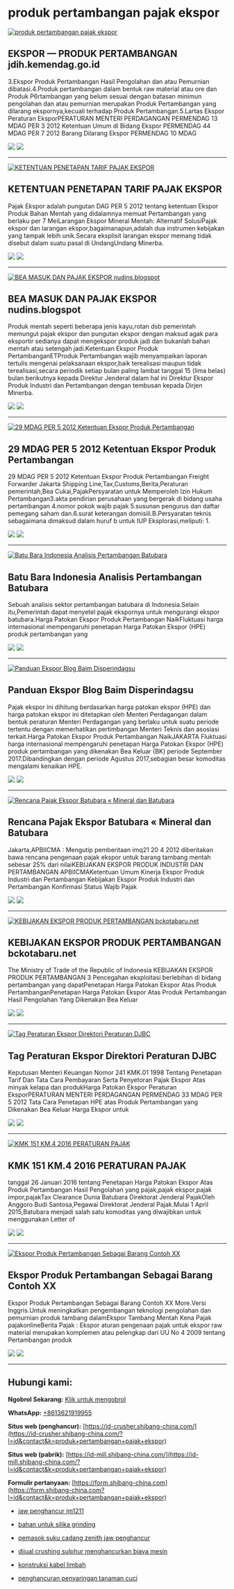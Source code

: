 # produk pertambangan pajak ekspor

<a href="https://swt.shibang-china.com/?l=id&img&k=produk+pertambangan+pajak+ekspor" target="_blank">![produk pertambangan pajak ekspor](http://static.shibang-china.com/all-800x300/883.jpg)</a>

## EKSPOR — PRODUK PERTAMBANGAN jdih.kemendag.go.id
3.Ekspor Produk Pertambangan Hasil Pengolahan dan atau Pemurnian dibatasi.4.Produk pertambangan dalam bentuk raw material atau ore dan Produk P6rtambangan yang belum sesuai dengan batasan minimun pengolahan dan atau pemurnian merupakan Produk Pertambangan yang dilarang ekspornya,kecuali terhadap Produk Pertambangan.5.Lartas Ekspor Peraturan EksporPERATURAN MENTERI PERDAGANGAN PERMENDAG 13 MDAG PER 3 2012 Ketentuan Umum di Bidang Ekspor PERMENDAG 44 MDAG PER 7 2012 Barang Dilarang Ekspor PERMENDAG 10 MDAG


<a href="https://whatsapp.shibangsoft.com/WhatsApp.php" target="_blank" title="WhatsApp">![](http://static.shibang-china.com/icon/whatsapp.png)</a> <a href="https://swt.shibang-china.com/?l=id&icon&k=produk+pertambangan+pajak+ekspor" target="_blank">![](http://static.shibang-china.com/icon/chat-id.png)</a>

---

<a href="https://swt.shibang-china.com/?l=id&img&k=produk+pertambangan+pajak+ekspor" target="_blank">![KETENTUAN PENETAPAN TARIF PAJAK EKSPOR](http://static.shibang-china.com/all-800x300/396.jpg)</a>

## KETENTUAN PENETAPAN TARIF PAJAK EKSPOR
Pajak Ekspor adalah pungutan DAG PER 5 2012 tentang ketentuan Ekspor Produk Bahan Mentah yang didalamnya memuat Pertambangan yang berlaku per 7 MeiLarangan Ekspor Mineral Mentah: Alternatif SolusiPajak ekspor dan larangan ekspor,bagaimanapun,adalah dua instrumen kebijakan yang tampak lebih unik.Secara eksplisit larangan ekspor memang tidak disebut dalam suatu pasal di UndangUndang Minerba.


<a href="https://whatsapp.shibangsoft.com/WhatsApp.php" target="_blank" title="WhatsApp">![](http://static.shibang-china.com/icon/whatsapp.png)</a> <a href="https://swt.shibang-china.com/?l=id&icon&k=produk+pertambangan+pajak+ekspor" target="_blank">![](http://static.shibang-china.com/icon/chat-id.png)</a>

---

<a href="https://swt.shibang-china.com/?l=id&img&k=produk+pertambangan+pajak+ekspor" target="_blank">![BEA MASUK DAN PAJAK EKSPOR nudins.blogspot](http://static.shibang-china.com/all-800x300/1378.jpg)</a>

## BEA MASUK DAN PAJAK EKSPOR nudins.blogspot
Produk mentah seperti beberapa jenis kayu,rotan dsb pemerintah memungut pajak ekspor dan pungutan ekspor dengan maksud agak para eksportir sedianya dapat mengekspor produk jadi dan bukanlah bahan mentah atau setengah jadi.Ketentuan Ekspor Produk PertambanganETProduk Pertambangan wajib menyampaikan laporan tertulis mengenai pelaksanaan ekspor,baik terealisasi maupun tidak terealisasi,secara periodik setiap bulan paling lambat tanggal 15 (lima belas) bulan berikutnya kepada Direktur Jenderal dalam hal ini Direktur Ekspor Produk Industri dan Pertambangan dengan tembusan kepada Dirjen Minerba.


<a href="https://whatsapp.shibangsoft.com/WhatsApp.php" target="_blank" title="WhatsApp">![](http://static.shibang-china.com/icon/whatsapp.png)</a> <a href="https://swt.shibang-china.com/?l=id&icon&k=produk+pertambangan+pajak+ekspor" target="_blank">![](http://static.shibang-china.com/icon/chat-id.png)</a>

---

<a href="https://swt.shibang-china.com/?l=id&img&k=produk+pertambangan+pajak+ekspor" target="_blank">![29 MDAG PER 5 2012 Ketentuan Ekspor Produk Pertambangan](http://static.shibang-china.com/all-800x300/363.jpg)</a>

## 29 MDAG PER 5 2012 Ketentuan Ekspor Produk Pertambangan
29 MDAG PER 5 2012 Ketentuan Ekspor Produk Pertambangan Freight Forwarder Jakarta Shipping Line,Tax,Customs,Berita,Peraturan pemerintah,Bea Cukai,PajakPersyaratan untuk Memperoleh Izin Hukum Pertambangan3.akta pendirian perusahaan yang bergerak di bidang usaha pertambangan 4.nomor pokok wajib pajak 5.susunan pengurus dan daftar pemegang saham dan.6.surat keterangan domisili.B.Persyaratan teknis sebagaimana dimaksud dalam huruf b untuk IUP Eksplorasi,meliputi: 1.


<a href="https://whatsapp.shibangsoft.com/WhatsApp.php" target="_blank" title="WhatsApp">![](http://static.shibang-china.com/icon/whatsapp.png)</a> <a href="https://swt.shibang-china.com/?l=id&icon&k=produk+pertambangan+pajak+ekspor" target="_blank">![](http://static.shibang-china.com/icon/chat-id.png)</a>

---

<a href="https://swt.shibang-china.com/?l=id&img&k=produk+pertambangan+pajak+ekspor" target="_blank">![Batu Bara Indonesia Analisis Pertambangan Batubara](http://static.shibang-china.com/all-800x300/1132.jpg)</a>

## Batu Bara Indonesia Analisis Pertambangan Batubara
Sebuah analisis sektor pertambangan batubara di Indonesia.Selain itu,Pemerintah dapat menyetel pajak ekspornya untuk mengurangi ekspor batubara.Harga Patokan Ekspor Produk Pertambangan NaikFluktuasi harga internasional mempengaruhi penetapan Harga Patokan Ekspor (HPE) produk pertambangan yang


<a href="https://whatsapp.shibangsoft.com/WhatsApp.php" target="_blank" title="WhatsApp">![](http://static.shibang-china.com/icon/whatsapp.png)</a> <a href="https://swt.shibang-china.com/?l=id&icon&k=produk+pertambangan+pajak+ekspor" target="_blank">![](http://static.shibang-china.com/icon/chat-id.png)</a>

---

<a href="https://swt.shibang-china.com/?l=id&img&k=produk+pertambangan+pajak+ekspor" target="_blank">![Panduan Ekspor Blog Baim Disperindagsu](http://static.shibang-china.com/all-800x300/1366.jpg)</a>

## Panduan Ekspor Blog Baim Disperindagsu
Pajak ekspor ini dihitung berdasarkan harga patokan ekspor (HPE) dan harga patokan ekspor ini ditetapkan oleh Menteri Perdagangan dalam bentuk peraturan Menteri Perdagangan yang berlaku untuk suatu periode tertentu dengan memerhatikan pertimbangan Menteri Teknis dan asosiasi terkait.Harga Patokan Ekspor Produk Pertambangan NaikJAKARTA Fluktuasi harga internasional mempengaruhi penetapan Harga Patokan Ekspor (HPE) produk pertambangan yang dikenakan Bea Keluar (BK) periode September 2017.Dibandingkan dengan periode Agustus 2017,sebagian besar komoditas mengalami kenaikan HPE.


<a href="https://whatsapp.shibangsoft.com/WhatsApp.php" target="_blank" title="WhatsApp">![](http://static.shibang-china.com/icon/whatsapp.png)</a> <a href="https://swt.shibang-china.com/?l=id&icon&k=produk+pertambangan+pajak+ekspor" target="_blank">![](http://static.shibang-china.com/icon/chat-id.png)</a>

---

<a href="https://swt.shibang-china.com/?l=id&img&k=produk+pertambangan+pajak+ekspor" target="_blank">![Rencana Pajak Ekspor Batubara « Mineral dan Batubara](http://static.shibang-china.com/all-800x300/286.jpg)</a>

## Rencana Pajak Ekspor Batubara « Mineral dan Batubara
Jakarta,APBIICMA : Mengutip pemberitaan imq21 20 4 2012 diberitakan bawa rencana pengenaan pajak ekspor untuk barang tambang mentah sebesar 25% dari nilaiKEBIJAKAN EKSPOR PRODUK INDUSTRI DAN PERTAMBANGAN APBIICMAKetentuan Umum Kinerja Ekspor Produk Industri dan Pertambangan Kebijakan Ekspor Produk Industri dan Pertambangan Konfirmasi Status Wajib Pajak


<a href="https://whatsapp.shibangsoft.com/WhatsApp.php" target="_blank" title="WhatsApp">![](http://static.shibang-china.com/icon/whatsapp.png)</a> <a href="https://swt.shibang-china.com/?l=id&icon&k=produk+pertambangan+pajak+ekspor" target="_blank">![](http://static.shibang-china.com/icon/chat-id.png)</a>

---

<a href="https://swt.shibang-china.com/?l=id&img&k=produk+pertambangan+pajak+ekspor" target="_blank">![KEBIJAKAN EKSPOR PRODUK PERTAMBANGAN bckotabaru.net](http://static.shibang-china.com/all-800x300/1398.jpg)</a>

## KEBIJAKAN EKSPOR PRODUK PERTAMBANGAN bckotabaru.net
The Ministry of Trade of the Republic of Indonesia KEBIJAKAN EKSPOR PRODUK PERTAMBANGAN 3 Pencegahan eksploitasi berlebihan di bidang pertambangan yang dapatPenetapan Harga Patokan Ekspor Atas Produk PertambanganPenetapan Harga Patokan Ekspor Atas Produk Pertambangan Hasil Pengolahan Yang Dikenakan Bea Keluar


<a href="https://whatsapp.shibangsoft.com/WhatsApp.php" target="_blank" title="WhatsApp">![](http://static.shibang-china.com/icon/whatsapp.png)</a> <a href="https://swt.shibang-china.com/?l=id&icon&k=produk+pertambangan+pajak+ekspor" target="_blank">![](http://static.shibang-china.com/icon/chat-id.png)</a>

---

<a href="https://swt.shibang-china.com/?l=id&img&k=produk+pertambangan+pajak+ekspor" target="_blank">![Tag Peraturan Ekspor Direktori Peraturan DJBC](http://static.shibang-china.com/all-800x300/263.jpg)</a>

## Tag Peraturan Ekspor Direktori Peraturan DJBC
Keputusan Menteri Keuangan Nomor 241 KMK.01 1998 Tentang Penetapan Tarif Dan Tata Cara Pembayaran Serta Penyetoran Pajak Ekspor Atas minyak kelapa dan produkHarga Patokan Ekspor Peraturan EksporPERATURAN MENTERI PERDAGANGAN PERMENDAG 33 MDAG PER 5 2012 Tata Cara Penetapan HPE atas Produk Pertambangan yang Dikenakan Bea Keluar Harga Ekspor untuk


<a href="https://whatsapp.shibangsoft.com/WhatsApp.php" target="_blank" title="WhatsApp">![](http://static.shibang-china.com/icon/whatsapp.png)</a> <a href="https://swt.shibang-china.com/?l=id&icon&k=produk+pertambangan+pajak+ekspor" target="_blank">![](http://static.shibang-china.com/icon/chat-id.png)</a>

---

<a href="https://swt.shibang-china.com/?l=id&img&k=produk+pertambangan+pajak+ekspor" target="_blank">![KMK 151 KM.4 2016 PERATURAN PAJAK](http://static.shibang-china.com/all-800x300/1073.jpg)</a>

## KMK 151 KM.4 2016 PERATURAN PAJAK
tanggal 26 Januari 2016 tentang Penetapan Harga Patokan Ekspor Atas Produk Pertambangan Hasil Pengolahan yang pajak,pajak ekspor,pajak impor,pajakTax Clearance Dunia Batubara Direktorat Jenderal PajakOleh Anggoro Budi Santosa,Pegawai Direktorat Jenderal Pajak.Mulai 1 April 2015,Batubara menjadi salah satu komoditas yang diwajibkan untuk menggunakan Letter of


<a href="https://whatsapp.shibangsoft.com/WhatsApp.php" target="_blank" title="WhatsApp">![](http://static.shibang-china.com/icon/whatsapp.png)</a> <a href="https://swt.shibang-china.com/?l=id&icon&k=produk+pertambangan+pajak+ekspor" target="_blank">![](http://static.shibang-china.com/icon/chat-id.png)</a>

---

<a href="https://swt.shibang-china.com/?l=id&img&k=produk+pertambangan+pajak+ekspor" target="_blank">![Ekspor Produk Pertambangan Sebagai Barang Contoh XX](http://static.shibang-china.com/all-800x300/1500.jpg)</a>

## Ekspor Produk Pertambangan Sebagai Barang Contoh XX
Ekspor Produk Pertambangan Sebagai Barang Contoh XX More.Versi Inggris.Untuk meningkatkan pengembangan teknologi pengolahan dan pemurnian produk tambang dalamEkspor Tambang Mentah Kena Pajak pajakonlineBerita Pajak : Ekspor aturan pengenaan pajak untuk ekspor raw material merupakan komplemen atau pelengkap dari UU No 4 2009 tentang Pertambangan produk


<a href="https://whatsapp.shibangsoft.com/WhatsApp.php" target="_blank" title="WhatsApp">![](http://static.shibang-china.com/icon/whatsapp.png)</a> <a href="https://swt.shibang-china.com/?l=id&icon&k=produk+pertambangan+pajak+ekspor" target="_blank">![](http://static.shibang-china.com/icon/chat-id.png)</a>

---
## Hubungi kami:

**Ngobrol Sekarang:** [Klik untuk mengobrol](https://swt.shibang-china.com?l=id&contact&k=produk+pertambangan+pajak+ekspor)

**WhatsApp:**  [+8613621919955](https://whatsapp.shibangsoft.com/WhatsApp.php)

**Situs web (penghancur):** [https://id-crusher.shibang-china.com/](https://id-crusher.shibang-china.com/?l=id&contact&k=produk+pertambangan+pajak+ekspor)

**Situs web (pabrik):** [https://id-mill.shibang-china.com/](https://id-mill.shibang-china.com/?l=id&contact&k=produk+pertambangan+pajak+ekspor)

**Formulir pertanyaan:** [https://form.shibang-china.com](https://form.shibang-china.com?l=id&contact&k=produk+pertambangan+pajak+ekspor)

* [jaw penghancur jm1211](../28/jaw%20penghancur%20jm1211.md)

* [bahan untuk silika grinding](../18/bahan%20untuk%20silika%20grinding.md)

* [pemasok suku cadang zenith jaw penghancur](../22/pemasok%20suku%20cadang%20zenith%20jaw%20penghancur.md)

* [dijual crushing sulphur menghancurkan biaya mesin](../20/dijual%20crushing%20sulphur%20menghancurkan%20biaya%20mesin.md)

* [konstruksi kabel limbah](../16/konstruksi%20kabel%20limbah.md)

* [penghancuran penyaringan tanaman cuci](../18/penghancuran%20penyaringan%20tanaman%20cuci.md)